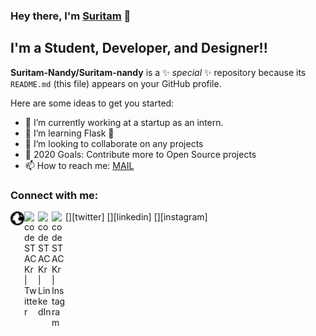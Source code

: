 ### Hey there, I'm [Suritam]([website]) 👋

## I'm a Student, Developer, and Designer!!

**Suritam-Nandy/Suritam-nandy** is a ✨ _special_ ✨ repository because its `README.md` (this file) appears on your GitHub profile.

Here are some ideas to get you started:

- 🔭 I’m currently working at a startup as an intern.
- 🌱 I’m learning Flask 🤣
- 👯 I’m looking to collaborate on any projects
- 🥅 2020 Goals: Contribute more to Open Source projects
- 📫 How to reach me: [MAIL](13suritsuriam@gmail.com)
<!-- - 😄 Pronouns: ...
- ⚡ Fun fact: ... -->

### Connect with me:

[<img align="left" alt="codeSTACKr.com" width="22px" src="https://raw.githubusercontent.com/iconic/open-iconic/master/svg/globe.svg" />][website]

[<img align="left" alt="codeSTACKr | Twitter" width="22px" src="https://cdn.jsdelivr.net/npm/simple-icons@v3/icons/twitter.svg" />][twitter]
[<img align="left" alt="codeSTACKr | LinkedIn" width="22px" src="https://cdn.jsdelivr.net/npm/simple-icons@v3/icons/linkedin.svg" />][linkedin]
[<img align="left" alt="codeSTACKr | Instagram" width="22px" src="https://cdn.jsdelivr.net/npm/simple-icons@v3/icons/instagram.svg" />][instagram]

<br />

[website]: https://suritam.tech/
